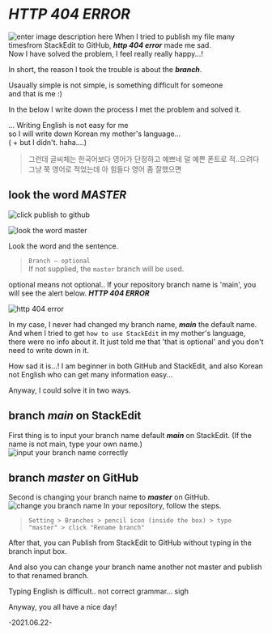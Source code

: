 # ***HTTP 404 ERROR***
![enter image description here](https://drive.google.com/uc?id=11knVBfY5EFLd5qYJXXsPNlGq7a3zI4Rx)
When I tried to publish my file many timesfrom StackEdit to GitHub, ***http 404 error*** made me sad.    
Now I have solved the problem, I feel really really happy...!

In short, the reason I took the trouble is about the ***branch***.

Usaually simple is not simple, is something difficult for someone    
and that is me  :)

In the below I write down the process I met the problem and solved it.

...
Writing English is not easy for me    
so I will write down Korean my mother's language...    
( + but I didn't. haha....)    

>그런데 글씨체는 한국어보다 영어가 단정하고 예쁘네
덜 예쁜 폰트로 적..으려다 그냥 쭉 영어로 적었는데
 아 힘들다 영어 좀 잘했으면

## look the word ***MASTER*** 
![click publish to github](https://drive.google.com/file/d/1hlbmEkal1vPVBdUyuOgZQNu5gtqVIh2i/view?usp=sharing)

![look the word master](https://drive.google.com/file/d/1Nft2WtonQZwj6aLVoAMrEzcOcqZROIM_/view?usp=sharing) 


Look the word and the sentence.
> ```Branch — optional```  
If not supplied, the ```master``` branch will be used.

optional means not optional..
If your repository branch name is 'main', you will see the alert below.
***HTTP 404 ERROR***

![http 404 error](https://drive.google.com/file/d/1KIEbPQiNf-3yuTX3nq7KOOtI8Oy02Cqy/view?usp=sharing)

In my case, I never had changed my branch name,  ***main*** the default name.
And when I tried to get ```how to use StackEdit``` in my mother's language,
there were no info about it.
It just told me that 'that is optional' and you don't need to write down in it.

How sad it is...!
I am beginner in both GitHub and StackEdit,
and also Korean not English who can get many information easy...


Anyway, I could solve it in two ways.
##  branch ***main*** on StackEdit
First thing is to input your branch name default ***main*** on StackEdit.
(If the name is not main, type your own name.)
![input your branch name correctly](https://drive.google.com/file/d/1hKJqAd9D_eGzXFfZadYwZjylEBKil3sm/view?usp=sharing)

## branch ***master*** on GitHub
Second is changing your branch name to ***master*** on GitHub.
![change you branch name](https://drive.google.com/file/d/11knVBfY5EFLd5qYJXXsPNlGq7a3zI4Rx/view?usp=sharing)
In your repository, follow the steps.
>``` Setting > Branches > pencil icon (inside the box) > type "master" > click "Rename branch" ```
>
After that, you can Publish from StackEdit to GitHub without typing in the branch input box.

And also you can change your branch name another not master
 and publish to that renamed branch.

Typing English is difficult..
not correct grammar...
sigh

Anyway, you all have a nice day!

-2021.06.22-
<!--stackedit_data:
eyJoaXN0b3J5IjpbMjc2Mzg2NTM5XX0=
-->
